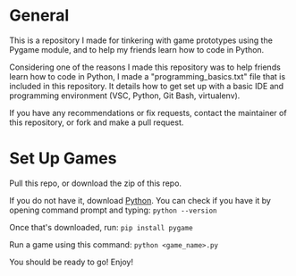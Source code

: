# General
This is a repository I made for tinkering with game prototypes using the Pygame module, and to help my friends learn how to code in Python.

Considering one of the reasons I made this repository was to help friends learn how to code in Python, I made a "programming_basics.txt" file that is included in this repository.  It details how to get set up with a basic IDE and programming environment (VSC, Python, Git Bash, virtualenv).

If you have any recommendations or fix requests, contact the maintainer of this repository, or fork and make a pull request.

# Set Up Games

Pull this repo, or download the zip of this repo.  

If you do not have it, download [Python](https://www.python.org/downloads/).  You can check if you have it by opening command prompt and typing: `python --version`

Once that's downloaded, run: `pip install pygame`

Run a game using this command: `python <game_name>.py`

You should be ready to go!  Enjoy!